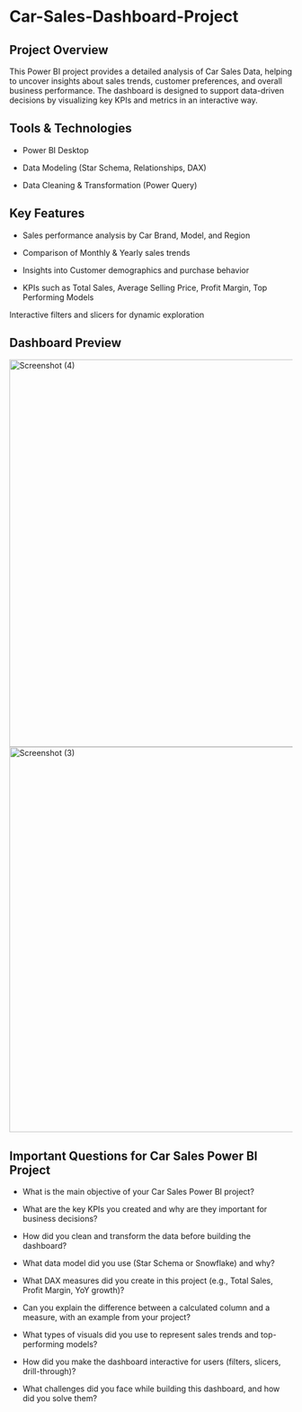 # Car-Sales-Dashboard-Project

## Project Overview

This Power BI project provides a detailed analysis of Car Sales Data, helping to uncover insights about sales trends, customer preferences, and overall business performance.
The dashboard is designed to support data-driven decisions by visualizing key KPIs and metrics in an interactive way.

## Tools & Technologies

- Power BI Desktop

- Data Modeling (Star Schema, Relationships, DAX)

- Data Cleaning & Transformation (Power Query)

## Key Features

- Sales performance analysis by Car Brand, Model, and Region

- Comparison of Monthly & Yearly sales trends

- Insights into Customer demographics and purchase behavior

- KPIs such as Total Sales, Average Selling Price, Profit Margin, Top Performing Models

Interactive filters and slicers for dynamic exploration

## Dashboard Preview

<img width="1366" height="688" alt="Screenshot (4)" src="https://github.com/user-attachments/assets/4c6b3e01-4886-4fc4-a839-a4fd2cdd2d2a" />


<img width="1366" height="684" alt="Screenshot (3)" src="https://github.com/user-attachments/assets/4eac3e14-224c-47f1-ab3c-67d329d5f51d" />

## Important Questions for Car Sales Power BI Project

- What is the main objective of your Car Sales Power BI project?

- What are the key KPIs you created and why are they important for business decisions?

- How did you clean and transform the data before building the dashboard?

- What data model did you use (Star Schema or Snowflake) and why?

- What DAX measures did you create in this project (e.g., Total Sales, Profit Margin, YoY growth)?

- Can you explain the difference between a calculated column and a measure, with an example from your project?

- What types of visuals did you use to represent sales trends and top-performing models?

- How did you make the dashboard interactive for users (filters, slicers, drill-through)?

- What challenges did you face while building this dashboard, and how did you solve them?



